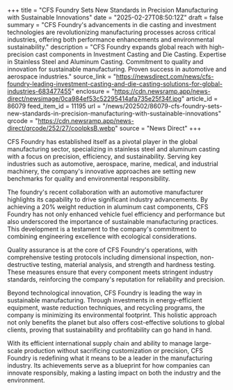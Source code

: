 +++
title = "CFS Foundry Sets New Standards in Precision Manufacturing with Sustainable Innovations"
date = "2025-02-27T08:50:12Z"
draft = false
summary = "CFS Foundry's advancements in die casting and investment technologies are revolutionizing manufacturing processes across critical industries, offering both performance enhancements and environmental sustainability."
description = "CFS Foundry expands global reach with high-precision cast components in Investment Casting and Die Casting. Expertise in Stainless Steel and Aluminum Casting. Commitment to quality and innovation for sustainable manufacturing. Proven success in automotive and aerospace industries."
source_link = "https://newsdirect.com/news/cfs-foundry-leading-investment-casting-and-die-casting-solutions-for-global-industries-683477455"
enclosure = "https://cdn.newsramp.app/news-direct/newsimage/0ca984ef53c52295414afa735e25f34f.jpg"
article_id = 86079
feed_item_id = 11195
url = "/news/202502/86079-cfs-foundry-sets-new-standards-in-precision-manufacturing-with-sustainable-innovations"
qrcode = "https://cdn.newsramp.app/news-direct/qrcode/252/27/coolpksB.webp"
source = "News Direct"
+++

<p>CFS Foundry has established itself as a pivotal player in the global manufacturing sector, specializing in stainless steel and aluminum casting with a focus on precision, efficiency, and sustainability. Serving key industries such as automotive, aerospace, marine, medical, and industrial machinery, the company's innovative approaches are setting new benchmarks for quality and environmental responsibility.</p><p>The foundry's recent collaboration with an automotive manufacturer highlights its capability to drive significant industry advancements. By achieving a 20% weight reduction in aluminum cast components, CFS Foundry has not only enhanced vehicle fuel efficiency and performance but also underscored the importance of sustainable manufacturing practices. This development is a testament to the company's commitment to combining engineering excellence with ecological considerations.</p><p>Quality assurance is at the core of CFS Foundry's operations, with comprehensive testing protocols including dimensional inspection, non-destructive testing, material analysis, and strength and hardness testing. These measures ensure that every component meets stringent industry standards, reinforcing the company's reputation for reliability and precision.</p><p>Beyond technological innovation, CFS Foundry is leading the way in sustainable manufacturing. Through investments in energy-efficient equipment, waste reduction techniques, and recycling programs, the company is minimizing its environmental footprint. This holistic approach not only benefits the planet but also offers cost-effective solutions to global clients, proving that sustainability and profitability can go hand in hand.</p><p>With its efficient international supply chain and ability to manage large-scale production without sacrificing customization or precision, CFS Foundry is redefining what it means to be a leader in the manufacturing industry. Its achievements serve as a blueprint for how companies can innovate responsibly, making a lasting impact on both the industry and the environment.</p>